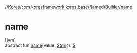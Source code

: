 //[Kores](../../../../index.md)/[com.koresframework.kores.base](../../index.md)/[Named](../index.md)/[Builder](index.md)/[name](name.md)

# name

[jvm]\
abstract fun [name](name.md)(value: [String](https://kotlinlang.org/api/latest/jvm/stdlib/kotlin/-string/index.html)): [S](index.md)
